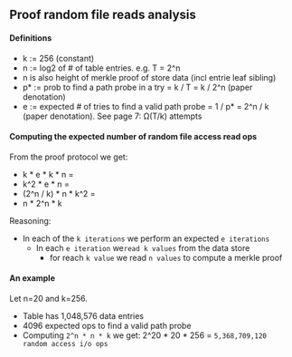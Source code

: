 ## Proof random file reads analysis

#### Definitions
- k := 256 (constant)
- n := log2 of # of table entries. e.g. T = 2^n 
- n is also height of merkle proof of store data (incl entrie leaf sibling)
- p* := prob to find a path probe in a try = k / T = k / 2^n (paper denotation)
- e := expected # of tries to find a valid path probe = 1 / p* = 2^n / k (paper denotation). See page 7: Ω(T/k) attempts


#### Computing the expected number of random file access read ops

From the proof protocol we get: 

- k * e * k * n = 
- k^2 * e * n = 
- (2^n / k) * n * k^2 = 
- n * 2^n * k

Reasoning:
- In each of the `k iterations` we perform an expected `e iterations`
    - In each `e iteration` we`read k values` from the data store 
      - for reach `k value` we read `n values` to compute a merkle proof
          
#### An example
Let n=20 and k=256.
- Table has 1,048,576 data entries 
- 4096 expected ops to find a valid path probe
- Computing `2^n * n * k` we get: 2^20 * 20 * 256 = `5,368,709,120 random access i/o ops`


